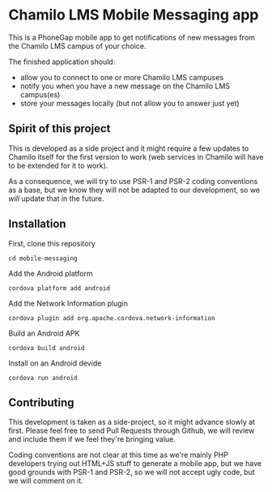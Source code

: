 Chamilo LMS Mobile Messaging app
================================

This is a PhoneGap mobile app to get notifications of new messages from the 
Chamilo LMS campus of your choice.

The finished application should:
* allow you to connect to one or more Chamilo LMS campuses
* notify you when you have a new message on the Chamilo LMS campus(es)
* store your messages locally (but not allow you to answer just yet)

Spirit of this project
----------------------

This is developed as a side project and it might require a few updates to
Chamilo itself for the first version to work (web services in Chamilo will have
to be extended for it to work).

As a consequence, we will try to use PSR-1 and PSR-2 coding conventions as a
base, but we know they will not be adapted to our development, so we *will* 
update that in the future.

Installation
------------

First, clone this repository


```
cd mobile-messaging
```

Add the Android platform

```
cordova platform add android
```

Add the Network Information plugin

```
cordova plugin add org.apache.cordova.network-information
```

Build an Android APK

```
cordova build android
```

Install on an Android devide

```
cordova run android
```

Contributing
------------

This development is taken as a side-project, so it might advance slowly at
first. Please feel free to send Pull Requests through Github, we will review
and include them if we feel they're bringing value.

Coding conventions are not clear at this time as we're mainly PHP developers
trying out HTML+JS stuff to generate a mobile app, but we have good grounds with
PSR-1 and PSR-2, so we will not accept ugly code, but we will comment on it.

[1]: http://beeznest.wordpress.com/2014/09/05/quick-phonegap-setup-on-ubuntu/
